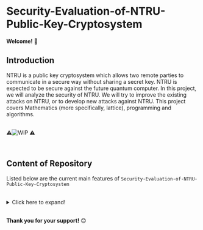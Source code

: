# Security-Evaluation-of-NTRU-Public-Key-Cryptosystem

**Welcome!** :wave:
<br/>


## Introduction
NTRU is a public key cryptosystem which allows two remote parties to communicate in a secure way without sharing a secret key. NTRU is expected to be secure against the future quantum computer. In this project, we will analyze the security of NTRU. We will try to improve the existing attacks on NTRU, or to develop new attacks against NTRU. This project covers Mathematics (more specifically, lattice), programming and algorithms.
<br/>
<br/>

:warning:![WIP](https://img.shields.io/badge/Status-Work%20In%20Progress-red) :warning:

<br/>



## Content of Repository
Listed below are the current main features of `Security-Evaluation-of-NTRU-Public-Key-Cryptosystem`<br/>
<br/>
<details>
  <summary>Click here to expand!</summary>
  
  
* [README.MD](https://github.com/charutomo/Security-Evaluation-of-NTRU-Public-Key-Cryptosystem/blob/main/README.md)
  
* [License](https://github.com/charutomo/Security-Evaluation-of-NTRU-Public-Key-Cryptosystem/blob/main/LICENSE)

* [.gitignore](https://github.com/charutomo/Security-Evaluation-of-NTRU-Public-Key-Cryptosystem/blob/main/.gitignore)

* [New Proposed Attack](https://github.com/charutomo/Security-Evaluation-of-NTRU-Public-Key-Cryptosystem/tree/main/New%20Proposed%20Attack)
  *[LLL python implementation.py](https://github.com/charutomo/Security-Evaluation-of-NTRU-Public-Key-Cryptosystem/blob/main/New%20Proposed%20Attack/LLL%20python%20implementation.py)
  
</details>
<br/>



**Thank you for your support!** :blush:
